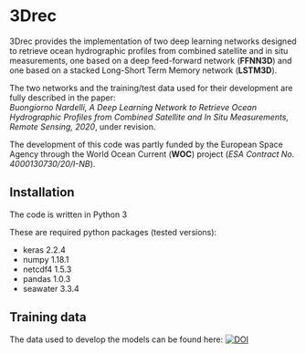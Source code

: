 # 3Drec  
3Drec provides the implementation of two deep learning networks designed to retrieve ocean hydrographic profiles from combined satellite and in situ measurements, one based on a deep feed-forward network (**FFNN3D**) and one based on a stacked Long-Short Term Memory network (**LSTM3D**).  

The two networks and the training/test data used for their development are fully described in the paper:  
_Buongiorno Nardelli, A Deep Learning Network to Retrieve Ocean Hydrographic Profiles from Combined Satellite and In Situ Measurements, Remote Sensing, 2020_, under revision.  

The development of this code was partly funded by the European Space Agency through the World Ocean Current (**WOC**) project (_ESA Contract No. 4000130730/20/I-NB_).

## Installation
The code is written in Python 3
  
These are required python packages (tested versions):  
- keras     2.2.4
- numpy     1.18.1
- netcdf4   1.5.3
- pandas    1.0.3 
- seawater  3.3.4  

## Training data
The data used to develop the models can be found here: [![DOI](https://zenodo.org/badge/DOI/10.5281/zenodo.4040843.svg)](https://doi.org/10.5281/zenodo.4040843)
